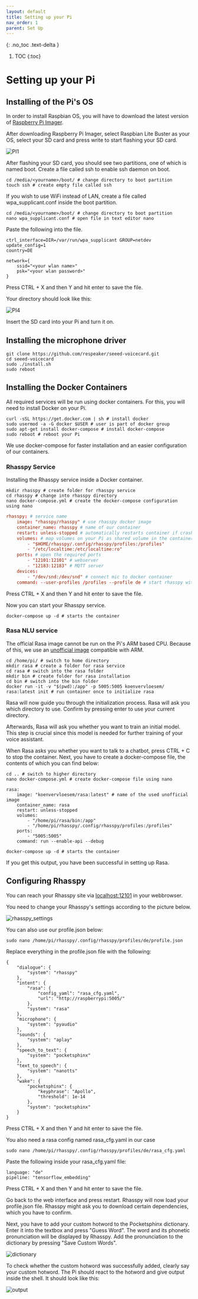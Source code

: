```yaml
---
layout: default
title: Setting up your Pi
nav_order: 1
parent: Set Up
---
```


{: .no_toc .text-delta }
1. TOC
{:toc}

# Setting up your Pi

## Installing of the Pi's OS

In order to install Raspbian OS, you will have to download the latest version of [Raspberry Pi Imager](https://www.raspberrypi.org/software/).

 After downloading Raspberry Pi Imager, select Raspbian Lite Buster as your OS, select your SD card and press write to start flashing your SD card.

 ![PI1](../assets/raspberry1.png)
 
 After flashing your SD card, you should see two partitions, one of which is named boot. Create a file called ssh to enable ssh daemon on boot.

 ```shell
cd /media/<yourname>/boot/ # change directory to boot partition
touch ssh # create empty file called ssh
```

 If you wish to use WiFi instead of LAN, create a file called wpa_supplicant.conf inside the boot partition.

```shell
cd /media/<yourname>/boot/ # change directory to boot partition
nano wpa_supplicant.conf # open file in text editor nano
```

Paste the following into the file.

```shell
ctrl_interface=DIR=/var/run/wpa_supplicant GROUP=netdev
update_config=1
country=DE

network={
    ssid="<your wlan name>"
    psk="<your wlan password>"
}
```

Press CTRL + X and then Y and hit enter to save the file.

Your directory should look like this:

 ![PI4](../assets/raspberry4.png)

 Insert the SD card into your Pi and turn it on.

## Installing the microphone driver

```shell
git clone https://github.com/respeaker/seeed-voicecard.git
cd seeed-voicecard
sudo ./install.sh
sudo reboot
```

## Installing the Docker Containers

All required services will be run using docker containers. For this, you will need to install Docker on your Pi.

```shell
curl -sSL https://get.docker.com | sh # install docker
sudo usermod -a -G docker $USER # user is part of docker group
sudo apt-get install docker-compose # install docker-compose
sudo reboot # reboot your Pi
```

We use docker-compose for faster installation and an easier configuration of our containers.

### Rhasspy Service

Installing the Rhasspy service inside a Docker container.

```shell
mkdir rhasspy # create folder for rhasspy service
cd rhasspy # change into rhasspy directory
nano docker-compose.yml # create the docker-compose configuration using nano
```

```conf
rhasspy: # service name
    image: "rhasspy/rhasspy" # use rhasspy docker image
    container_name: rhasspy # name of our container
    restart: unless-stopped # automatically restarts container if crashed
    volumes: # map volumes on your Pi as shared volume in the container
        - "$HOME/rhasspy/.config/rhasspy/profiles:/profiles"
        - "/etc/localtime:/etc/localtime:ro"
    ports: # open the required ports
        - "12101:12101" # webserver
        - "12183:12183" # MQTT server
    devices:
        - "/dev/snd:/dev/snd" # connect mic to docker container
    command: --user-profiles /profiles --profile de # start rhasspy with custom commands
```

Press CTRL + X and then Y and hit enter to save the file.

Now you can start your Rhasspy service.

```shell
docker-compose up -d # starts the container
```

### Rasa NLU service

The official Rasa image cannot be run on the Pi's ARM based CPU. Because of this, we use an [unofficial image](https://github.com/koenvervloesem/rasa-docker-arm) compatible with ARM.

```shell
cd /home/pi/ # switch to home directory
mkdir rasa # create a folder for rasa service
cd rasa # switch into the rasa folder
mkdir bin # create folder for rasa installation
cd bin # switch into the bin folder
docker run -it -v "$(pwd):/app" -p 5005:5005 koenvervloesem/ rasa:latest init # run container once to initialize rasa
```

Rasa will now guide you through the initialization process. Rasa will ask you which directory to use. Confirm by pressing enter to use your current directory.

Afterwards, Rasa will ask you whether you want to train an initial model. This step is crucial since this model is needed for further training of your voice assistant.  

When Rasa asks you whether you want to talk to a chatbot, press CTRL + C to stop the container. Next, you have to create a docker-compose file, the contents of which you can find below:

```shell
cd .. # switch to higher directory
nano docker-compose.yml # create docker-compose file using nano
```

```shell
rasa:
    image: "koenvervloesem/rasa:latest" # name of the used unofficial image
    container_name: rasa
    restart: unless-stopped
    volumes:
        - "/home/pi/rasa/bin:/app"
        - "/home/pi/rhasspy/.config/rhasspy/profiles:/profiles"
    ports:
        - "5005:5005"
    command: run --enable-api --debug
```

```shell
docker-compose up -d # starts the container
```

If you get this output, you have been successful in setting up Rasa.

## Configuring Rhasspy

You can reach your Rhasspy site via [localhost:12101](localhost:12101) in your webbrowser.

You need to change your Rhasspy's settings according to the picture below.

![rhasspy_settings](../assets/rhasspy_settings.png)

You can also use our profile.json below:

```shell
sudo nano /home/pi/rhasspy/.config/rhasspy/profiles/de/profile.json
```

Replace everything in the profile.json file with the following:

```shell
{
    "dialogue": {
        "system": "rhasspy"
    },
    "intent": {
        "rasa": {
            "config_yaml": "rasa_cfg.yaml",
            "url": "http://raspberrypi:5005/"
        },
        "system": "rasa"
    },
    "microphone": {
        "system": "pyaudio"
    },
    "sounds": {
        "system": "aplay"
    },
    "speech_to_text": {
        "system": "pocketsphinx"
    },
    "text_to_speech": {
        "system": "nanotts"
    },
    "wake": {
        "pocketsphinx": {
            "keyphrase": "Apollo",
            "threshold": 1e-14
        },
        "system": "pocketsphinx"
    }
}
```


Press CTRL + X and then Y and hit enter to save the file.

You also need a rasa config named rasa_cfg.yaml in our case

```shell
sudo nano /home/pi/rhasspy/.config/rhasspy/profiles/de/rasa_cfg.yaml
```

Paste the following inside your rasa_cfg.yaml file:

```shell
language: "de"
pipeline: "tensorflow_embedding"
```

Press CTRL + X and then Y and hit enter to save the file.

Go back to the web interface and press restart. Rhasspy will now load your profile.json file. Rhasspy might ask you to download certain dependencies, which you have to confirm.

Next, you have to add your custom hotword to the Pocketsphinx dictionary. Enter it into the textbox and press "Guess Word". The word and its phonetic pronunciation will be displayed by Rhasspy. Add the pronunciation to the dictionary by pressing "Save Custom Words".

![dictionary](../assets/Rhasspy2.png)

To check whether the custom hotword was successfully added, clearly say your custom hotword. The Pi should react to the hotword and give output inside the shell. It should look like this:

![output](../assets/output.png)
